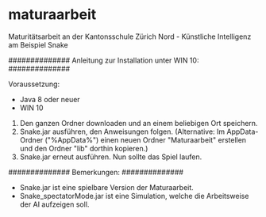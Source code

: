 # maturaarbeit
Maturitätsarbeit an der Kantonsschule Zürich Nord - Künstliche Intelligenz am Beispiel Snake

##############
Anleitung zur Installation unter WIN 10:
##############

Voraussetzung: 
- Java 8 oder neuer 
- WIN 10

1) Den ganzen Ordner downloaden und an einem beliebigen Ort speichern.
2) Snake.jar ausführen, den Anweisungen folgen. (Alternative: Im AppData-Ordner ("%AppData%") einen neuen Ordner "Maturaarbeit" erstellen und den Ordner "lib" dorthin kopieren.)
3) Snake.jar erneut ausführen. Nun sollte das Spiel laufen.


##############
Bemerkungen:
##############

- Snake.jar  ist eine spielbare Version der Maturaarbeit.
- Snake_spectatorMode.jar   ist eine Simulation, welche die Arbeitsweise der AI aufzeigen soll.
